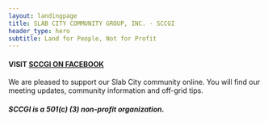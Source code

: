 ```yaml
---
layout: landingpage
title: SLAB CITY COMMUNITY GROUP, INC. - SCCGI
header_type: hero
subtitle: Land for People, Not for Profit
---
```


#### VISIT [SCCGI ON FACEBOOK](http://www.facebook.com/SCCGinc/)
We are pleased to support our Slab City community online. You will find our meeting updates, community information and off-grid tips.

##### SCCGI is a 501(c) (3) non-profit organization.
